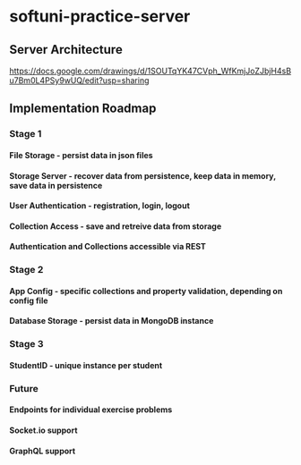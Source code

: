 # softuni-practice-server

## Server Architecture

https://docs.google.com/drawings/d/1SOUTqYK47CVph_WfKmjJoZJbjH4sBu7Bm0L4PSy9wUQ/edit?usp=sharing

## Implementation Roadmap
### Stage 1
#### File Storage - persist data in json files
#### Storage Server - recover data from persistence, keep data in memory, save data in persistence
#### User Authentication - registration, login, logout
#### Collection Access - save and retreive data from storage
#### Authentication and Collections accessible via REST

### Stage 2
#### App Config - specific collections and property validation, depending on config file
#### Database Storage - persist data in MongoDB instance

### Stage 3
#### StudentID - unique instance per student

### Future
#### Endpoints for individual exercise problems
#### Socket.io support
#### GraphQL support
